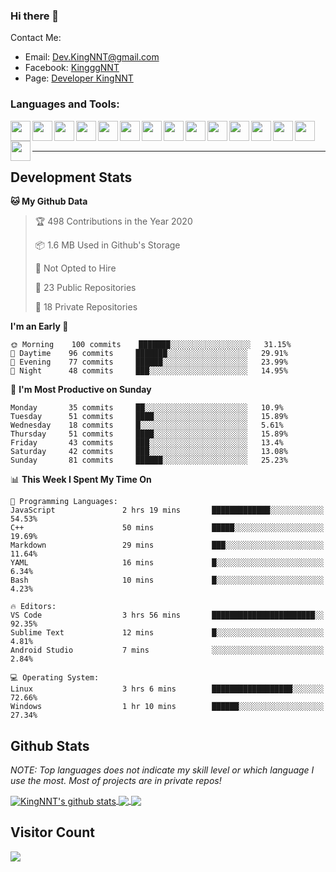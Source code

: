 ### Hi there 👋
Contact Me:
- Email: Dev.KingNNT@gmail.com
- Facebook: [KingggNNT](https://www.facebook.com/KingggNNT)
- Page: [Developer KingNNT](https://www.facebook.com/Dev.KingNNT)

### Languages and Tools:
<img align='left' height="32" width="32" src="https://cdn.jsdelivr.net/npm/simple-icons@v3/icons/visualstudio.svg" />
<img align='left' height="32" width="32" src="https://cdn.jsdelivr.net/npm/simple-icons@v3/icons/sublimetext.svg" />
<img align='left' height="32" width="32" src="https://cdn.jsdelivr.net/npm/simple-icons@v3/icons/visualstudiocode.svg" />
<img align='left' height="32" width="32" src="https://cdn.jsdelivr.net/npm/simple-icons@v3/icons/jetbrains.svg" />

<img align='left' height="32" width="32" src="https://cdn.jsdelivr.net/npm/simple-icons@v3/icons/html5.svg" />
<img align='left' height="32" width="32" src="https://cdn.jsdelivr.net/npm/simple-icons@v3/icons/css3.svg" />
<img align='left' height="32" width="32" src="https://cdn.jsdelivr.net/npm/simple-icons@3.5.0/icons/bootstrap.svg" />

<img align='left' height="32" width="32" src="https://cdn.jsdelivr.net/npm/simple-icons@v3/icons/javascript.svg" />

<img align='left' height="32" width="32" src="https://cdn.jsdelivr.net/npm/simple-icons@v3/icons/php.svg" />
<img align='left' height="32" width="32" src="https://cdn.jsdelivr.net/npm/simple-icons@v3/icons/laravel.svg" />
<img align='left' height="32" width="32" src="https://cdn.jsdelivr.net/npm/simple-icons@3.5.0/icons/java.svg" />

<img align='left' height="32" width="32" src="https://cdn.jsdelivr.net/npm/simple-icons@v3/icons/mysql.svg" />
<img align='left' height="32" width="32" src="https://cdn.jsdelivr.net/npm/simple-icons@3.5.0/icons/microsoftsqlserver.svg" />
<img align='left' height="32" width="32" src="https://cdn.jsdelivr.net/npm/simple-icons@v3/icons/mongodb.svg" />
<img align='left' height="32" width="32" src="https://cdn.jsdelivr.net/npm/simple-icons@v3/icons/sqlite.svg" />


<br>
<br>

---

## Development Stats
<!--START_SECTION:waka-->
**🐱 My Github Data** 

> 🏆 498 Contributions in the Year 2020
 > 
> 📦 1.6 MB Used in Github's Storage 
 > 
> 🚫 Not Opted to Hire
 > 
> 📜 23 Public Repositories
 > 
> 🔑 18 Private Repositories 

**I'm an Early 🐤** 

```text
🌞 Morning    100 commits    ███████░░░░░░░░░░░░░░░░░░   31.15% 
🌆 Daytime    96 commits     ███████░░░░░░░░░░░░░░░░░░   29.91% 
🌃 Evening    77 commits     ██████░░░░░░░░░░░░░░░░░░░   23.99% 
🌙 Night      48 commits     ███░░░░░░░░░░░░░░░░░░░░░░   14.95%

```
📅 **I'm Most Productive on Sunday** 

```text
Monday       35 commits     ██░░░░░░░░░░░░░░░░░░░░░░░   10.9% 
Tuesday      51 commits     ████░░░░░░░░░░░░░░░░░░░░░   15.89% 
Wednesday    18 commits     █░░░░░░░░░░░░░░░░░░░░░░░░   5.61% 
Thursday     51 commits     ████░░░░░░░░░░░░░░░░░░░░░   15.89% 
Friday       43 commits     ███░░░░░░░░░░░░░░░░░░░░░░   13.4% 
Saturday     42 commits     ███░░░░░░░░░░░░░░░░░░░░░░   13.08% 
Sunday       81 commits     ██████░░░░░░░░░░░░░░░░░░░   25.23%

```


📊 **This Week I Spent My Time On** 

```text
💬 Programming Languages: 
JavaScript               2 hrs 19 mins       █████████████░░░░░░░░░░░░   54.53% 
C++                      50 mins             █████░░░░░░░░░░░░░░░░░░░░   19.69% 
Markdown                 29 mins             ███░░░░░░░░░░░░░░░░░░░░░░   11.64% 
YAML                     16 mins             █░░░░░░░░░░░░░░░░░░░░░░░░   6.34% 
Bash                     10 mins             █░░░░░░░░░░░░░░░░░░░░░░░░   4.23%

🔥 Editors: 
VS Code                  3 hrs 56 mins       ███████████████████████░░   92.35% 
Sublime Text             12 mins             █░░░░░░░░░░░░░░░░░░░░░░░░   4.81% 
Android Studio           7 mins              ░░░░░░░░░░░░░░░░░░░░░░░░░   2.84%

💻 Operating System: 
Linux                    3 hrs 6 mins        ██████████████████░░░░░░░   72.66% 
Windows                  1 hr 10 mins        ██████░░░░░░░░░░░░░░░░░░░   27.34%

```


<!--END_SECTION:waka-->


## Github Stats

*NOTE: Top languages does not indicate my skill level or which language I use the most. Most of projects are in private repos!*

<a href="https://github.com/KingNNT">
  <img align="center" src="https://github-readme-stats.vercel.app/api?username=KingNNT&show_icons=true&theme=gruvbox&count_private=true" alt="KingNNT's github stats" />
</a>

<a href="https://github.com/KingNNT">
  <img align="center" src="https://github-readme-stats.vercel.app/api/top-langs/?username=KingNNT&layout=compact&theme=gruvbox" />
</a>

<a href="https://github.com/KingNNT">
  <img align="center" src="https://github-readme-stats.vercel.app/api/pin/?username=KingNNT&repo=MS-Tools&theme=gruvbox" />
</a>

## Visitor Count
<img src="https://profile-counter.glitch.me/KingNNT/count.svg" />
